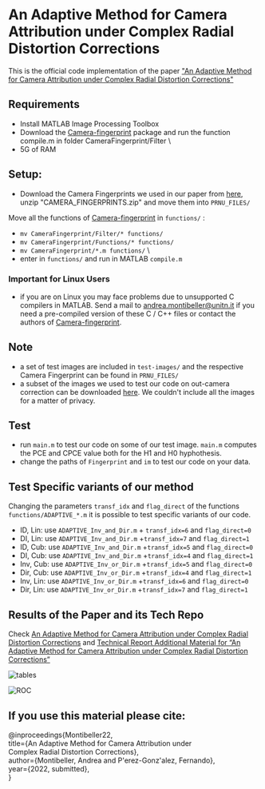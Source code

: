 # An Adaptive Method for Camera Attribution under Complex Radial Distortion Corrections

This is the official code implementation of the paper ["An Adaptive Method for Camera Attribution under Complex Radial Distortion Corrections"]()

## Requirements

- Install MATLAB Image Processing Toolbox
- Download the [Camera-fingerprint](https://dde.binghamton.edu/download/camera_fingerprint/)
 package and run the function compile.m in folder CameraFingerprint/Filter \
 - 5G of RAM
 ## Setup:
 - Download the Camera Fingerprints we used in our paper from [here](https://drive.google.com/file/d/1wpRwT7mthgPChJh9o4rkIwgbswVC5VOt/view?usp=sharing), unzip "CAMERA_FINGERPRINTS.zip" and move them into ```PRNU_FILES/```


 Move all the functions of [Camera-fingerprint](https://dde.binghamton.edu/download/camera_fingerprint/) in ```functions/``` :
 - ```mv CameraFingerprint/Filter/* functions/``` 
 - ```mv CameraFingerprint/Functions/* functions/```
 - ```mv CameraFingerprint/*.m functions/``` \
 - enter in ```functions/``` and run in MATLAB ```compile.m```
 ### Important for Linux Users
 - if you are on Linux you may face problems due to unsupported C compilers in MATLAB. Send a mail to [andrea.montibeller@unitn.it](andrea.montibeller@unitn.it) if you need a pre-compiled version of these C / C++ files or contact the authors of [Camera-fingerprint](https://dde.binghamton.edu/download/camera_fingerprint/).
 
 


## Note
<!-- - a pre-compiled version of [Camera-fingerprint](https://dde.binghamton.edu/download/camera_fingerprint/) is already present in "functions/". All rights belongs to the original authors. -->
- a set of test images are included in ```test-images/``` and the respective Camera Fingerprint can be found in ```PRNU_FILES/```
- a subset of the images we used to test our code on out-camera correction can be downloaded [here](https://drive.google.com/drive/folders/1dvNodEo5LI-gWeLvnh47-bSMGnq8wXyu?usp=sharing). We couldn't include all the images for a matter of privacy.

## Test

- run ```main.m``` to test our code on some of our test image. ```main.m``` computes the PCE and CPCE value both for the H1 and H0 hyphothesis.
- change the paths of ```Fingerprint``` and ```im``` to test our code on your data.

## Test Specific variants of our method
Changing the parameters ```transf_idx``` and ```flag_direct``` of the functions ```functions/ADAPTIVE_*.m``` it is possible to test specific variants of our code.

- ID, Lin: use ```ADAPTIVE_Inv_and_Dir.m``` + ```transf_idx=6``` and ```flag_direct=0```
- DI, Lin: use ```ADAPTIVE_Inv_and_Dir.m``` +```transf_idx=7``` and ```flag_direct=1```
- ID, Cub: use ```ADAPTIVE_Inv_and_Dir.m``` +```transf_idx=5``` and ```flag_direct=0```
- DI, Cub: use ```ADAPTIVE_Inv_and_Dir.m``` +```transf_idx=4``` and ```flag_direct=1```
- Inv, Cub: use ```ADAPTIVE_Inv_or_Dir.m``` +```transf_idx=5``` and ```flag_direct=0```
- Dir, Cub: use ```ADAPTIVE_Inv_or_Dir.m``` +```transf_idx=4``` and ```flag_direct=1```
- Inv, Lin: use ```ADAPTIVE_Inv_or_Dir.m``` +```transf_idx=6``` and ```flag_direct=0```
- Dir, Lin: use ```ADAPTIVE_Inv_or_Dir.m``` +```transf_idx=7``` and ```flag_direct=1```

## Results of the Paper and its Tech Repo

Check [An Adaptive Method for Camera Attribution under Complex Radial Distortion Corrections]() and [Technical Report Additional Material for “An Adaptive Method for Camera Attribution under Complex Radial Distortion Corrections”]()

![tables](https://github.com/AndreaMontibeller/AdaptivePRNUCameraAttribution/blob/main/images/tables.png?raw=true)

![ROC](https://github.com/AndreaMontibeller/AdaptivePRNUCameraAttribution/blob/main/images/ROC_all_new-1.png?raw=true)

## If you use this material please cite:

@inproceedings{Montibeller22, \
  title={An Adaptive Method for Camera Attribution under \
Complex Radial Distortion Corrections}, \
  author={Montibeller, Andrea and P\'erez-Gonz\'alez, Fernando}, \
  year={2022, submitted}, \
}
